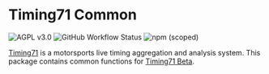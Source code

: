 # Timing71 Common

![AGPL v3.0](https://img.shields.io/github/license/timing71/common)
![GitHub Workflow Status](https://img.shields.io/github/workflow/status/timing71/common/Build%20and%20test)
![npm (scoped)](https://img.shields.io/npm/v/@timing71/common)

[Timing71](https://www.timing71.org/) is a motorsports live timing aggregation and analysis system. This package contains common functions for [Timing71 Beta](https://beta.timing71.org).
